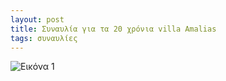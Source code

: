 ```yaml
---
layout: post
title: Συναυλία για τα 20 χρόνια villa Amalias
tags: συναυλίες
---
```


![Εικόνα 1](https://chief.github.io/public/images/lives/15-03-2010.jpg)
